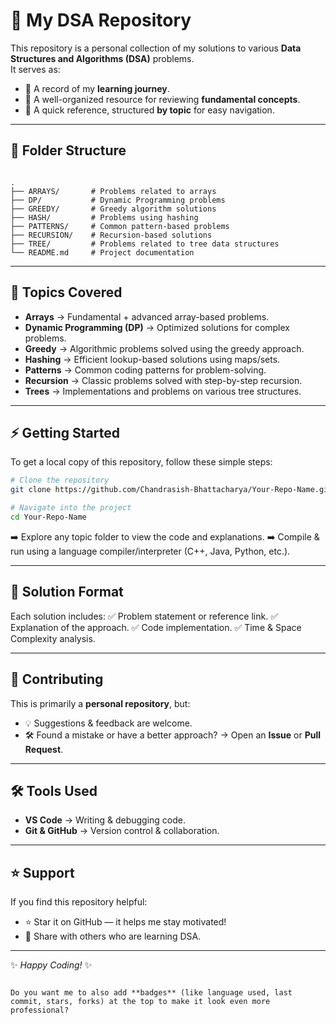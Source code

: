 # 🚀 My DSA Repository  

This repository is a personal collection of my solutions to various **Data Structures and Algorithms (DSA)** problems.  
It serves as:  
- 📖 A record of my **learning journey**.  
- 📂 A well-organized resource for reviewing **fundamental concepts**.  
- 🔎 A quick reference, structured **by topic** for easy navigation.  

---

## 📂 Folder Structure  

```

.
├── ARRAYS/       # Problems related to arrays
├── DP/           # Dynamic Programming problems
├── GREEDY/       # Greedy algorithm solutions
├── HASH/         # Problems using hashing
├── PATTERNS/     # Common pattern-based problems
├── RECURSION/    # Recursion-based solutions
├── TREE/         # Problems related to tree data structures
└── README.md     # Project documentation

````

---

## 🧩 Topics Covered  

- **Arrays** → Fundamental + advanced array-based problems.  
- **Dynamic Programming (DP)** → Optimized solutions for complex problems.  
- **Greedy** → Algorithmic problems solved using the greedy approach.  
- **Hashing** → Efficient lookup-based solutions using maps/sets.  
- **Patterns** → Common coding patterns for problem-solving.  
- **Recursion** → Classic problems solved with step-by-step recursion.  
- **Trees** → Implementations and problems on various tree structures.  

---

## ⚡ Getting Started  

To get a local copy of this repository, follow these simple steps:  

```bash
# Clone the repository
git clone https://github.com/Chandrasish-Bhattacharya/Your-Repo-Name.git

# Navigate into the project
cd Your-Repo-Name
````

➡️ Explore any topic folder to view the code and explanations.
➡️ Compile & run using a language compiler/interpreter (C++, Java, Python, etc.).

---

## 📝 Solution Format

Each solution includes:
✅ Problem statement or reference link.
✅ Explanation of the approach.
✅ Code implementation.
✅ Time & Space Complexity analysis.

---

## 🤝 Contributing

This is primarily a **personal repository**, but:

* 💡 Suggestions & feedback are welcome.
* 🛠️ Found a mistake or have a better approach? → Open an **Issue** or **Pull Request**.

---

## 🛠 Tools Used

* **VS Code** → Writing & debugging code.
* **Git & GitHub** → Version control & collaboration.

---

## ⭐ Support

If you find this repository helpful:

* ⭐ Star it on GitHub — it helps me stay motivated!
* 🔗 Share with others who are learning DSA.

---

✨ *Happy Coding!* ✨

```

Do you want me to also add **badges** (like language used, last commit, stars, forks) at the top to make it look even more professional?
```

